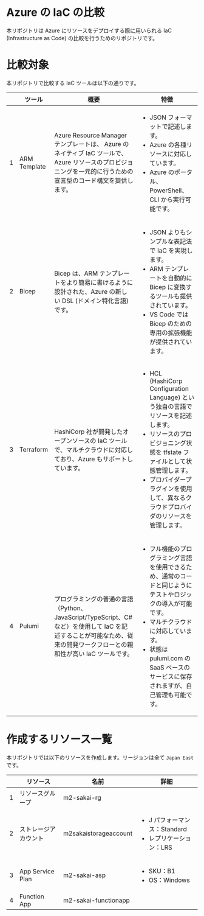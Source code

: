 # Azure の IaC の比較

本リポジトリは Azure にリソースをデプロイする際に用いられる IaC (Infrastructure as Code) の比較を行うためのリポジトリです。

# 比較対象

本リポジトリで比較する IaC ツールは以下の通りです。

|     | ツール       | 概要                                                                                                                                                                   | 特徴                                                                                                                                                                                                                                                                         |
| --- | ------------ | ---------------------------------------------------------------------------------------------------------------------------------------------------------------------- | ---------------------------------------------------------------------------------------------------------------------------------------------------------------------------------------------------------------------------------------------------------------------------- |
| 1   | ARM Template | Azure Resource Manager テンプレートは、 Azure のネイティブ IaC ツールで、Azure リソースのプロビジョニングを一元的に行うための宣言型のコード構文を提供します。          | <ul><li>JSON フォーマットで記述します。</li><li>Azure の各種リソースに対応しています。</li><li>Azure のポータル、PowerShell、CLI から実行可能です。</li></ul>                                                                                                                |
| 2   | Bicep        | Bicep は、ARM テンプレートをより簡易に書けるように設計された、Azure の新しい DSL (ドメイン特化言語) です。                                                             | <ul><li>JSON よりもシンプルな表記法で IaC を実現します。</li><li>ARM テンプレートを自動的に Bicep に変換するツールも提供されています。</li><li>VS Code では Bicep のための専用の拡張機能が提供されています。</li></ul>                                                       |
| 3   | Terraform    | HashiCorp 社が開発したオープンソースの IaC ツールで、マルチクラウドに対応しており、Azure もサポートしています。                                                        | <ul><li>HCL (HashiCorp Configuration Language) という独自の言語でリソースを記述します。</li><li>リソースのプロビジョニング状態を tfstate ファイルとして状態管理します。</li><li>プロバイダープラグインを使用して、異なるクラウドプロバイダのリソースを管理します。</li></ul> |
| 4   | Pulumi       | プログラミングの普通の言語（Python、JavaScript/TypeScript、C# など）を使用して IaC を記述することが可能なため、従来の開発ワークフローとの親和性が高い IaC ツールです。 | <ul><li>フル機能のプログラミング言語を使用できるため、通常のコードと同じようにテストやロジックの導入が可能です。</li><li>マルチクラウドに対応しています。</li><li>状態は pulumi.com の SaaS ベースのサービスに保存されますが、自己管理も可能です。</li></ul>                 |

# 作成するリソース一覧

本リポジトリでは以下のリソースを作成します。リージョンは全て `Japan East` です。

|     | リソース             | 名前                  | 詳細                                                                       |
| --- | -------------------- | --------------------- | -------------------------------------------------------------------------- |
| 1   | リソースグループ     | m2-sakai-rg           |                                                                            |
| 2   | ストレージアカウント | m2sakaistorageaccount | <ul><li>J パフォーマンス：Standard</li><li>レプリケーション：LRS</li></ul> |
| 3   | App Service Plan     | m2-sakai-asp          | <ul><li>SKU：B1</li><li>OS：Windows</li></ul>                              |
| 4   | Function App         | m2-sakai-functionapp  |                                                                            |
